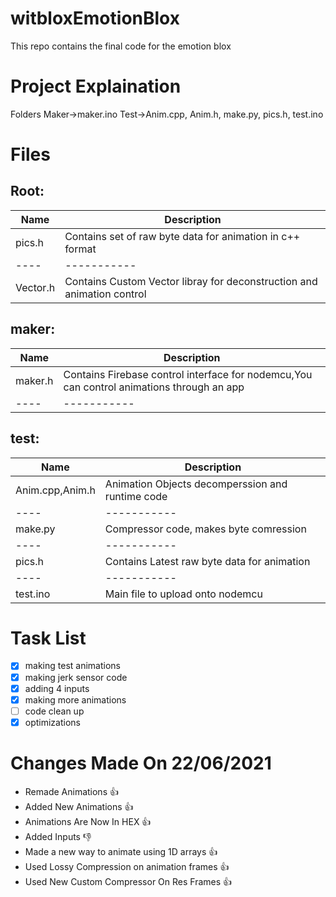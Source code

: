# witbloxEmotionBlox
This repo contains the final code for the emotion blox

<h1>Project Explaination</h1>

Folders
Maker->maker.ino
Test->Anim.cpp, Anim.h, make.py, pics.h, test.ino

<h1>Files</h1>

<h2>Root:</h2>

|Name|Description|
|----|-----------|
|pics.h|Contains set of raw byte data for animation in c++ format|
|----|-----------|
|Vector.h|Contains Custom Vector libray for deconstruction and animation control|

<h2>maker:</h2>

|Name|Description|
|----|-----------|
|maker.h|Contains Firebase control interface for nodemcu,You can control animations through an app|
|----|-----------|
<h2>test:</h2>

|Name|Description|
|----|-----------|
|Anim.cpp,Anim.h|Animation Objects decomperssion and runtime code|
|----|-----------|
|make.py|Compressor code, makes byte comression|
|----|-----------|
|pics.h|Contains Latest raw byte data for animation|
|----|-----------|
|test.ino|Main file to upload onto nodemcu|

# Task List
 - [x] making test animations
 - [x] making jerk sensor code
 - [x] adding 4 inputs
 - [x] making more animations
 - [ ] code clean up
 - [x] optimizations

 # Changes Made On 22/06/2021
 - Remade Animations :+1:
 - Added New Animations 👍
 - Animations Are Now In HEX 👍
 - Added Inputs 👎
 - Made a new way to animate using 1D arrays 👍
 - Used Lossy Compression on animation frames 👍
 - Used New Custom Compressor On Res Frames 👍